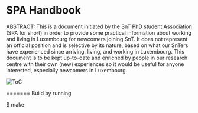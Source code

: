 SPA Handbook
============

ABSTRACT: This is a document initiated by the SnT PhD student Association (SPA for short) in order to provide some practical information about working and living in Luxembourg for newcomers joining SnT. It does not represent an official position and is selective by its nature, based on what our SnTers have experienced since arriving, living, and working in Luxembourg. This document is to be kept up-to-date and enriched by people in our research centre with their own (new) experiences so it would be useful for anyone interested, especially newcomers in Luxembourg. 

![ToC]([http://url/to/img.png](https://github.com/SPAlux/handbook/blob/master/Figs/SPALux_Handbook.png))

=======
Build by running 

$ make
